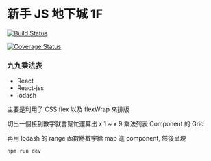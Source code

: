 # 新手 JS 地下城 1F

[![Build Status](https://travis-ci.org/littlehorseboy/novice-js-dungeon-1f.svg?branch=master)](https://travis-ci.org/littlehorseboy/novice-js-dungeon-1f)

[![Coverage Status](https://coveralls.io/repos/github/littlehorseboy/novice-js-dungeon-1f/badge.svg?branch=master)](https://coveralls.io/github/littlehorseboy/novice-js-dungeon-1f?branch=master)

### 九九乘法表

* React
* React-jss
* lodash

主要是利用了 CSS flex 以及 flexWrap 來排版

切出一個接到數字就會幫忙運算出 x 1 ~ x 9 乘法列表 Component 的 Grid

再用 lodash 的 range 函數將數字給 map 進 component, 然後呈現


```bash
npm run dev
```
